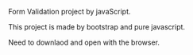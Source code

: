Form Validation project by javaScript.

This project is made by bootstrap and pure javascript.

Need to downlaod and open with the browser.

